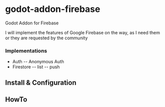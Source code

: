 # godot-addon-firebase
Godot Addon for Firebase

I will implement the features of Google Firebase on the way, as I need them or they are requested by the community

### Implementations
- Auth
-- Anonymous Auth
- Firestore
-- list
-- push

## Install & Configuration

## HowTo
